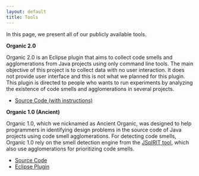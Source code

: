 ```yaml
---
layout: default
title: Tools
---
```


In this page, we present all of our publicly available tools.


**Organic 2.0**

Organic 2.0 is an Eclipse plugin that aims to collect code smells and agglomerations from Java projects using only command line tools. The main objective of this project is to collect data with no user interaction. It does not provide user interface and this is not what we planned for this plugin. This plugin is directed to people who wants to run experiments by analyzing the existence of code smells and agglomerations in several projects.

* [Source Code (with instructions)](https://github.com/opus-research/organic)


**Organic 1.0 (Ancient)**

Organic 1.0, which we nicknamed as Ancient Organic, was designed to help programmers in identifying design problems in the source code of Java projects using code smell agglomerations. For detecting code smells, Organic 1.0 rely on the smell detection engine from the [JSpIRIT tool](https://github.com/hcvazquez/JSpIRIT), which also use agglomerations for prioritizing code smells.

* [Source Code](https://github.com/opus-research/ancient-organic)
* [Eclipse Plugin](https://wnoizumi.github.io/organic/)
